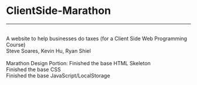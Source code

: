 # ClientSide-Marathon <br>
<hr><br>
A website to help businesses do taxes (for a Client Side Web Programming Course)<br>
Steve Soares, Kevin Hu, Ryan Shiel<br>
<br>
Marathon Design Portion: 
	Finished the base HTML Skeleton <br>
	Finished the base CSS <br>
        Finished the base JavaScript/LocalStorage <br>


